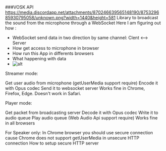 ###VOSK API 
https://media.discordapp.net/attachments/870246639565148190/875329685930795058/unknown.png?width=1440&height=581
Library to broadcast the sound from the microphone through a WebSocket
Here I am figuring out how :
- WebSocket send data in two direction by same channel: Clent <--> Server
- How get access to microphone in browser
- How run this App in differents browsers
- What happening with data
- ![alt](https://media.discordapp.net/attachments/870246639565148190/875329685930795058/unknown.png?width=1440&height=581)

Streamer mode:

Get user audio from microphone (getUserMedia support require)
Encode it with Opus codec
Send it to websocket server
Works fine in Chrome, Firefox, Edge. Doesn't work in Safari.

Player mode:

Get packet from broadcasting server
Decode it with Opus codec
Write it to audio queue
Play audio queue (Web Audio Api support require)
Works fine in all browsers

For Speaker only: In Chrome browser you should use secure connection cause Chrome does not support getUserMedia in unsecure HTTP connection
How to setup secure HTTP server
